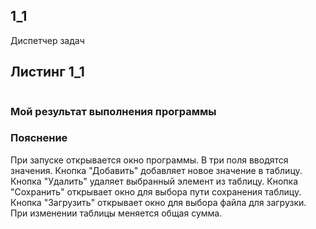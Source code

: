 ## 1_1
Диспетчер задач

## Листинг 1_1
```Py

```
### Мой результат выполнения программы

### Пояснение
При запуске открывается окно программы. В три поля вводятся значения. Кнопка "Добавить" добавляет новое значение в таблицу. Кнопка "Удалить" удаляет выбранный элемент из таблицу. Кнопка "Сохранить" открывает окно для выбора пути сохранения таблицу. Кнопка "Загрузить" открывает окно для выбора файла для загрузки. При изменении таблицы меняется общая сумма.
